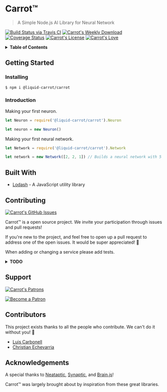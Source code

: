 # Carrot™
>A Simple Node.js AI Library for Neural Network

[![Build Status via Travis CI](https://travis-ci.org/liquidcarrot/carrot.svg?branch=master)](https://travis-ci.org/liquidcarrot/carrot)
[![Carrot's Weekly Download](https://img.shields.io/npm/dm/@liquid-carrot/carrot.svg)](https://www.npmjs.com/package/@liquid-carrot/carrot)
[![Coverage Status](https://coveralls.io/repos/github/liquidcarrot/carrot/badge.svg?branch=master)](https://coveralls.io/github/liquidcarrot/carrot?branch=master)
[![Carrot's License](https://img.shields.io/badge/License-MIT-blue.svg)](/LICENSE)
[![Carrot's Love](https://img.shields.io/badge/Made%20with%20%E2%99%A5%20by-Liquid%20Carrot-ff1414.svg)](https://github.com/liquidcarrot/carrot/issues)

<details>
  <summary><strong>Table of Contents</strong></summary>
  
  * [Contributing](#contributing)
  * [Support](#support)
  * [Contributors](#contributors)
  * [Documentation](/DOCUMENTATION.md)
</details>

## Getting Started

### Installing

```bash
$ npm i @liquid-carrot/carrot
```

### Introduction

Making your first neuron.

```javascript
let Neuron = require('@liquid-carrot/carrot').Neuron

let neuron = new Neuron()
```

Making your first neural network.

```javascript
let Network = require('@liquid-carrot/carrot').Network

let network = new Network([2, 2, 1]) // Builds a neural network with 5 neurons: 2 + 2 + 1
```

## Built With

* [Lodash](https://lodash.com/) - A JavaScript utility library

## Contributing
[![Carrot's GitHub Issues](https://img.shields.io/github/issues/liquidcarrot/carrot.svg)](https://github.com/liquidcarrot/carrot/issues)

Carrot™ is a open source  project. We invite your participation through issues
and pull requests!

If you're new to the project, and feel free to open up a pull request to address one of the open issues. It would be super appreciated! 🤗

When adding or changing a service please add tests.

<details>
  <summary><strong>TODO</strong></summary>
  
  * [ ] Architecture Support
      * [x] Neurons
          * [x] Tests
          * [x] Documentation
      * [x] Layers
          * [x] Tests
          * [x] Documentation
      * [ ] Networks
          * [ ] Tests
          * [ ] Documentation
  * [ ] Performance Echancements
      * [ ] GPU Acceleration
          * [ ] Tests
          * [ ] Benchmarks
      * [ ] Matrix Multiplications
          * [ ] Tests
          * [ ] Benchmarks
      * [ ] Clustering | Multi-Threading
          * [ ] Tests
          * [ ] Benchmarks
  * [ ] Syntax Support
      * [ ] Callbacks
      * [ ] Promises
      * [ ] Streaming
      * [ ] Async/Await
  * [ ] Math Support
      * [ ] Big Numbers
      * [ ] Small Numbers

</details>

## Support
[![Carrot's Patrons](https://img.shields.io/badge/Patrons-0-yellow.svg)](https://github.com/liquidcarrot/carrot/issues)

[![Become a Patron](https://c5.patreon.com/external/logo/become_a_patron_button.png)](https://www.patreon.com/liquidcarrot)

## Contributors
This project exists thanks to all the people who contribute. We can't do it without you! 🙇

* [Luis Carbonell](https://twitter.com/luis_carbnell)
* [Christian Echevarria](https://twitter.com/chrisgereina)

## Acknowledgements

A special thanks to [Neataptic](https://github.com/wagenaartje/neataptic/), [Synaptic](https://github.com/cazala/synaptic/), and [Brain.js](https://github.com/BrainJS/brain.js)! 

Carrot™ was largely brought about by inspiration from these great libraries.